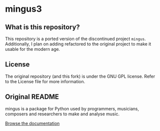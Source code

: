 mingus3
======

## What is this repository?

This repository is a ported version of the discontinued project `mingus`. 
Additionally, I plan on adding refactored to the original project to make it
usable for the modern age.

## License

The original repository (and this fork) is under the GNU GPL license. Refer
to the License file for more information.

## Original README

mingus is a package for Python used by programmers, musicians, composers
and researchers to make and analyse music.

[Browse the documentation](http://bspaans.github.io/python-mingus/)

